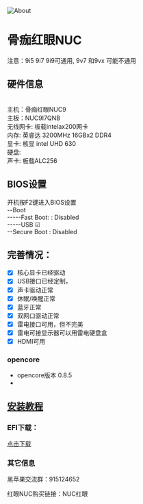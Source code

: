 ![About]([/pic/about.png](https://www.nucset.vip/wp-content/uploads/2022/09/%E5%BE%AE%E4%BF%A1%E6%88%AA%E5%9B%BE_20220908131325-1024x576.png))

# <b>骨痂红眼NUC </b>

注意：9i5 9i7 9i9可通用,  9v7  和9vx 可能不通用 

## 硬件信息<br>
<br>
主机：骨痂红眼NUC9<br>
主板：NUC9I7QNB<br>
无线网卡: 板载intelax200网卡<br>
内存: 英睿达 3200MHz 16GBx2 DDR4<br>
显卡: 核显 intel UHD 630<br>
硬盘: <br>
声卡: 板载ALC256<br>


## BIOS设置   <br>
开机按F2键进入BIOS设置<br>
--Boot<br>
-----Fast Boot: : Disabled<br>
-----USB   ☑<br>
--Secure Boot  : Disabled<br>

## <b>完善情况：</b><br>
* [x] 核心显卡已经驱动 <br>
* [x] USB接口已经定制， <br>
* [x] 声卡驱动正常 <br>
* [x] 休眠/唤醒正常 <br>
* [x] 蓝牙正常 <br>
* [x] 双网口驱动正常 <br>
* [x] 雷电接口可用，但不完美<br>
* [x] 雷电可接显示器可以用雷电硬盘盒<br>
* [x] HDMI可用<br>
### opencore
- opencore版本 0.8.5
- 
## [安装教程](https://www.nucset.vip/906.html "下载地址")<br>
### EFI下载：
[点击下载](https://www.nucset.vip/906.html "下载地址")

### 其它信息
黑苹果交流群：915124652

红眼NUC购买链接：NUC红眼
